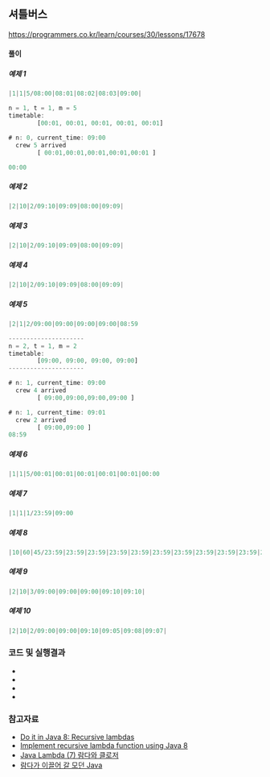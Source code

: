 ## 셔틀버스

https://programmers.co.kr/learn/courses/30/lessons/17678

#### 풀이


##### 예제 1

```ts
|1|1|5/08:00|08:01|08:02|08:03|09:00|

n = 1, t = 1, m = 5
timetable: 
        [00:01, 00:01, 00:01, 00:01, 00:01]

# n: 0, current_time: 09:00
  crew 5 arrived
        [ 00:01,00:01,00:01,00:01,00:01 ]

00:00
```

##### 예제 2

```ts
|2|10|2/09:10|09:09|08:00|09:09|    
```

##### 예제 3

```ts
|2|10|2/09:10|09:09|08:00|09:09|    
```

##### 예제 4

```ts
|2|10|2/09:10|09:09|08:00|09:09|    
```

##### 예제 5

```ts
|2|1|2/09:00|09:00|09:00|09:00|08:59

---------------------
n = 2, t = 1, m = 2
timetable: 
        [09:00, 09:00, 09:00, 09:00]
---------------------

# n: 1, current_time: 09:00
  crew 4 arrived
        [ 09:00,09:00,09:00,09:00 ]

# n: 1, current_time: 09:01
  crew 2 arrived
        [ 09:00,09:00 ]
08:59
```

##### 예제 6

```ts
|1|1|5/00:01|00:01|00:01|00:01|00:01|00:00
```

##### 예제 7

```ts
|1|1|1/23:59|09:00
```

##### 예제 8

```ts
|10|60|45/23:59|23:59|23:59|23:59|23:59|23:59|23:59|23:59|23:59|23:59|23:59|23:59|23:59|23:59|23:59|23:59|18:00|
```

##### 예제 9

```ts
|2|10|3/09:00|09:00|09:00|09:10|09:10|
```

##### 예제 10

```ts
|2|10|2/09:00|09:00|09:10|09:05|09:08|09:07|
```

### 코드 및 실행결과

* []()
* []()
* []()
* []()


### 참고자료

* [Do it in Java 8: Recursive lambdas](https://dzone.com/articles/do-it-java-8-recursive-lambdas)
* [Implement recursive lambda function using Java 8](https://stackoverflow.com/questions/19429667/implement-recursive-lambda-function-using-java-8)
* [Java Lambda (7) 람다와 클로저](https://futurecreator.github.io/2018/08/09/java-lambda-and-closure/)
* [람다가 이끌어 갈 모던 Java](https://d2.naver.com/helloworld/4911107)
